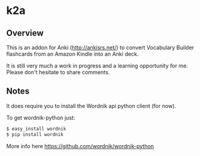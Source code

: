 # k2a

## Overview

This is an addon for Anki (http://ankisrs.net/) to convert Vocabulary Builder flashcards from an Amazon Kindle into an Anki deck.

It is still very much a work in progress and a learning opportunity for me. Please don't hesitate to share comments. 

## Notes

It does require you to install the Wordnik api python client (for now).

To get wordnik-python just:

```sh
$ easy_install wordnik
$ pip install wordnik
```
More info here https://github.com/wordnik/wordnik-python